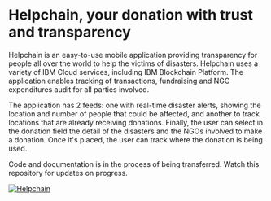 # Helpchain, your donation with trust and transparency

Helpchain is an easy-to-use mobile application providing transparency for people all over the world to help the victims of disasters. Helpchain uses a variety of IBM Cloud services, including IBM Blockchain Platform. The application enables tracking of transactions, fundraising and NGO expenditures audit for all parties involved.

The application has 2 feeds: one with real-time disaster alerts, showing the location and number of people that could be affected, and another to track locations that are already receiving donations. Finally, the user can select in the donation field the detail of the disasters and the NGOs involved to make a donation. Once it's placed, the user can track where the donation is being used.

Code and documentation is in the process of being transferred. Watch this repository for updates on progress.

[![Helpchain](https://img.youtube.com/vi/mrtwgLhHknQ/0.jpg)](https://www.youtube.com/embed/mrtwgLhHknQ)
